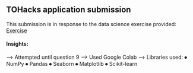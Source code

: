 ## TOHacks application submission

This submission is in response to the data science exercise provided:
<br>
[Exercise](https://bit.ly/tohacksdataexercise)

#### Insights:
--> Attempted until question 9
--> Used Google Colab
--> Libraries used:
    ⏺ NumPy
    ⏺ Pandas
    ⏺ Seaborn
    ⏺ Matplotlib
    ⏺ Scikit-learn

